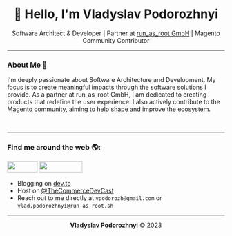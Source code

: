 <div align="center">
  
# 👋 Hello, I'm Vladyslav Podorozhnyi

Software Architect & Developer | Partner at <a href="https://github.com/run-as-root">run_as_root GmbH</a> | Magento Community Contributor

</div>

---

### About Me 📌

I'm deeply passionate about Software Architecture and Development. My focus is to create meaningful impacts through the software solutions I provide. As a partner at run_as_root GmbH, I am dedicated to creating products that redefine the user experience. I also actively contribute to the Magento community, aiming to help shape and improve the ecosystem. 

</br>

---

### Find me around the web 🌎:

<img src="https://img.shields.io/twitter/url?style=social&url=https%3A%2F%2Ftwitter.com%2Fvpodorozh" width="70" height="25" /> <img src="https://img.shields.io/badge/LinkedIn-0077B5?style=social&logo=linkedin" width="100" height="25" />

- Blogging on [dev.to](https://dev.to/vpodorozh)
- Host on [@TheCommerceDevCast](https://www.youtube.com/@TheCommerceDevCast)
- Reach out to me directly at `vpodorozh@gmail.com` or `vlad.podorozhnyi@run-as-root.sh` 

</div>

---

<div align="center">

**Vladyslav Podorozhnyi** ©️ 2023

</div>
